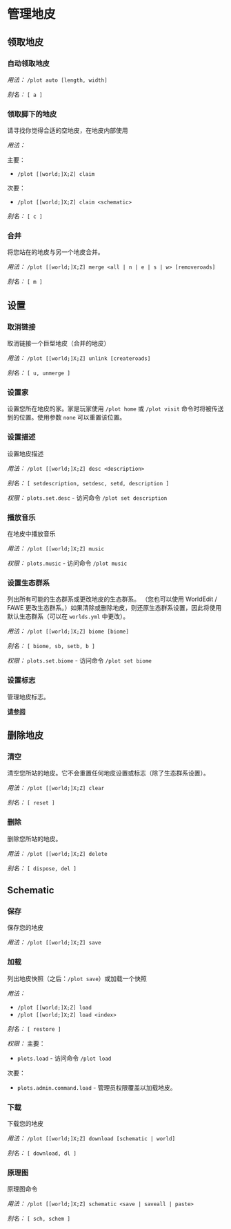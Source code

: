 # 管理地皮

## 领取地皮


### 自动领取地皮


*用法：*
`/plot auto [length, width]`

*别名：*
`[ a ]`


### 领取脚下的地皮

请寻找你觉得合适的空地皮，在地皮内部使用

*用法：*

主要：

* `/plot [[world;]X;Z] claim`

次要：

* `/plot [[world;]X;Z] claim <schematic>`

*别名：*
`[ c ]`


### 合并

将您站在的地皮与另一个地皮合并。

*用法：*
`/plot [[world;]X;Z] merge <all | n | e | s | w> [removeroads]`

*别名：*
`[ m ]`

## 设置

### 取消链接

取消链接一个巨型地皮（合并的地皮）

*用法：*
`/plot [[world;]X;Z] unlink [createroads]`

*别名：*
`[ u, unmerge ]`



### 设置家

设置您所在地皮的家。家是玩家使用 `/plot home` 或 `/plot visit` 命令时将被传送到的位置。使用参数 `none` 可以重置该位置。


### 设置描述

设置地皮描述

*用法：*
`/plot [[world;]X;Z] desc <description>`

*别名：*
`[ setdescription, setdesc, setd, description ]`

*权限：*
`plots.set.desc` - 访问命令 `/plot set description`

### 播放音乐

在地皮中播放音乐

*用法：*
`/plot [[world;]X;Z] music`

*权限：*
`plots.music` - 访问命令 `/plot music`


### 设置生态群系

列出所有可能的生态群系或更改地皮的生态群系。 （您也可以使用 WorldEdit / FAWE 更改生态群系。）如果清除或删除地皮，则还原生态群系设置，因此将使用默认生态群系（可以在 `worlds.yml` 中更改）。

*用法：*
`/plot [[world;]X;Z] biome [biome]`

*别名：*
`[ biome, sb, setb, b ]`

*权限：*
`plots.set.biome` - 访问命令 `/plot set biome`


### 设置标志

管理地皮标志。

[**请参阅**](flags)

## 删除地皮

### 清空

清空您所站的地皮。它不会重置任何地皮设置或标志（除了生态群系设置）。

*用法：*
`/plot [[world;]X;Z] clear`

*别名：*
`[ reset ]`


### 删除

删除您所站的地皮。

*用法：*
`/plot [[world;]X;Z] delete`

*别名：*
`[ dispose, del ]`



## Schematic

### 保存

保存您的地皮

*用法：*
`/plot [[world;]X;Z] save`


### 加载

列出地皮快照（之后：`/plot save`）或加载一个快照

*用法：*

* `/plot [[world;]X;Z] load`
* `/plot [[world;]X;Z] load <index>`

*别名：*
`[ restore ]`

*权限：*
主要：

* `plots.load` - 访问命令 `/plot load`

次要：

* `plots.admin.command.load` - 管理员权限覆盖以加载地皮。

### 下载

下载您的地皮

*用法：*
`/plot [[world;]X;Z] download [schematic | world]`

*别名：*
`[ download, dl ]`


### 原理图

原理图命令

*用法：*
`/plot [[world;]X;Z] schematic <save | saveall | paste>`

*别名：*
`[ sch, schem ]`

